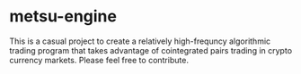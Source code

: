 # metsu-engine

This is a casual project to create a relatively high-frequncy algorithmic trading program that takes advantage of cointegrated pairs trading in crypto currency markets.
Please feel free to contribute. 
